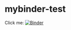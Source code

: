 # mybinder-test

Click me:
[![Binder](https://mybinder.org/badge_logo.svg)](https://mybinder.org/v2/gh/skuep2/mybinder-test/main?labpath=notebooks%2FsimIF.ipynb)

